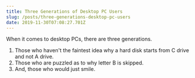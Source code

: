 ```yaml
---
title: Three Generations of Desktop PC Users
slug: /posts/three-generations-desktop-pc-users
date: 2019-11-30T07:08:27.701Z
---
```

When it comes to desktop PCs, there are three generations.

1. Those who haven't the faintest idea why a hard disk starts from C drive and not A drive.
2. Those who are puzzled as to why letter B is skipped.
3. And, those who would just smile.
